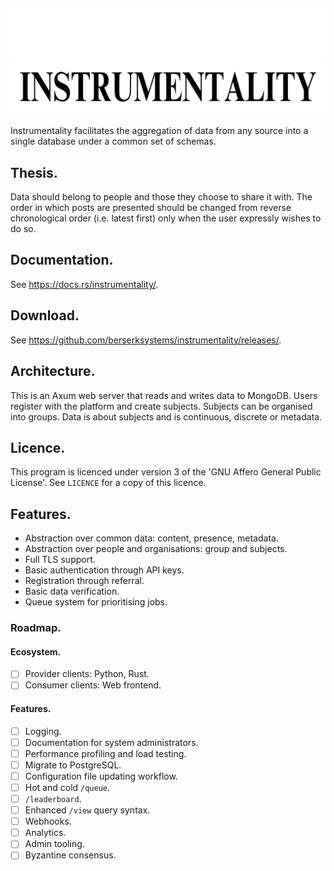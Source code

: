 ![Instrumentality](./assets/dark-header.png#gh-dark-mode-only)
![](./assets/light-header.png#gh-light-mode-only)
---
Instrumentality facilitates the aggregation of data from any source into a 
single database under a common set of schemas.

## Thesis.
Data should belong to people and those they choose to share it with. The order
in which posts are presented should be changed from reverse chronological order
 (i.e. latest first) only when the user expressly wishes to do so.

## Documentation.
See <https://docs.rs/instrumentality/>.

## Download.
See <https://github.com/berserksystems/instrumentality/releases/>.

## Architecture.
This is an Axum web server that reads and writes data to MongoDB. Users register
with the platform and create subjects. Subjects can be organised into groups.
Data is about subjects and is continuous, discrete or metadata.

## Licence.
This program is licenced under version 3 of the 'GNU Affero General Public 
License'. See `LICENCE` for a copy of this licence.

## Features.
- Abstraction over common data: content, presence, metadata.
- Abstraction over people and organisations: group and subjects.
- Full TLS support.
- Basic authentication through API keys.
- Registration through referral.
- Basic data verification.
- Queue system for prioritising jobs.

### Roadmap.
#### Ecosystem.
- [ ] Provider clients: Python, Rust.
- [ ] Consumer clients: Web frontend.

#### Features.
- [ ] Logging.
- [ ] Documentation for system administrators.
- [ ] Performance profiling and load testing.
- [ ] Migrate to PostgreSQL. 
- [ ] Configuration file updating workflow.
- [ ] Hot and cold `/queue`.
- [ ] `/leaderboard`.
- [ ] Enhanced `/view` query syntax.
- [ ] Webhooks.
- [ ] Analytics.
- [ ] Admin tooling.
- [ ] Byzantine consensus.
